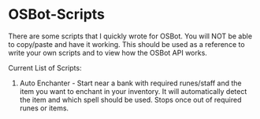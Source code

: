 # OSBot-Scripts
There are some scripts that I quickly wrote for OSBot.  You will NOT be able to copy/paste and have it working.  This should be used as a reference to write your own scripts and to view how the OSBot API works.


Current List of Scripts:
  1. Auto Enchanter - Start near a bank with required runes/staff and the item you want to enchant in your inventory.  It will automatically detect the item and which spell should be used.  Stops once out of required runes or items.
